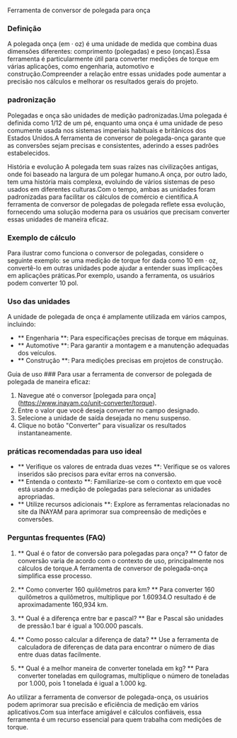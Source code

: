 Ferramenta de conversor de polegada para onça

### Definição
A polegada onça (em · oz) é uma unidade de medida que combina duas dimensões diferentes: comprimento (polegadas) e peso (onças).Essa ferramenta é particularmente útil para converter medições de torque em várias aplicações, como engenharia, automotivo e construção.Compreender a relação entre essas unidades pode aumentar a precisão nos cálculos e melhorar os resultados gerais do projeto.

### padronização
Polegadas e onça são unidades de medição padronizadas.Uma polegada é definida como 1/12 de um pé, enquanto uma onça é uma unidade de peso comumente usada nos sistemas imperiais habituais e britânicos dos Estados Unidos.A ferramenta de conversor de polegada-onça garante que as conversões sejam precisas e consistentes, aderindo a esses padrões estabelecidos.

História e evolução
A polegada tem suas raízes nas civilizações antigas, onde foi baseado na largura de um polegar humano.A onça, por outro lado, tem uma história mais complexa, evoluindo de vários sistemas de peso usados ​​em diferentes culturas.Com o tempo, ambas as unidades foram padronizadas para facilitar os cálculos de comércio e científica.A ferramenta de conversor de polegadas de polegada reflete essa evolução, fornecendo uma solução moderna para os usuários que precisam converter essas unidades de maneira eficaz.

### Exemplo de cálculo
Para ilustrar como funciona o conversor de polegadas, considere o seguinte exemplo: se uma medição de torque for dada como 10 em · oz, convertê-lo em outras unidades pode ajudar a entender suas implicações em aplicações práticas.Por exemplo, usando a ferramenta, os usuários podem converter 10 pol.

### Uso das unidades
A unidade de polegada de onça é amplamente utilizada em vários campos, incluindo:
- ** Engenharia **: Para especificações precisas de torque em máquinas.
- ** Automotive **: Para garantir a montagem e a manutenção adequadas dos veículos.
- ** Construção **: Para medições precisas em projetos de construção.

Guia de uso ###
Para usar a ferramenta de conversor de polegada de polegada de maneira eficaz:
1. Navegue até o conversor [polegada para onça] (https://www.inayam.co/unit-converter/torque).
2. Entre o valor que você deseja converter no campo designado.
3. Selecione a unidade de saída desejada no menu suspenso.
4. Clique no botão "Converter" para visualizar os resultados instantaneamente.

### práticas recomendadas para uso ideal
- ** Verifique os valores de entrada duas vezes **: Verifique se os valores inseridos são precisos para evitar erros na conversão.
- ** Entenda o contexto **: Familiarize-se com o contexto em que você está usando a medição de polegadas para selecionar as unidades apropriadas.
- ** Utilize recursos adicionais **: Explore as ferramentas relacionadas no site da INAYAM para aprimorar sua compreensão de medições e conversões.

### Perguntas frequentes (FAQ)

1. ** Qual é o fator de conversão para polegadas para onça? **
O fator de conversão varia de acordo com o contexto de uso, principalmente nos cálculos de torque.A ferramenta de conversor de polegada-onça simplifica esse processo.

2. ** Como converter 160 quilômetros para km? **
Para converter 160 quilômetros a quilômetros, multiplique por 1.60934.O resultado é de aproximadamente 160,934 km.

3. ** Qual é a diferença entre bar e pascal? **
Bar e Pascal são unidades de pressão.1 bar é igual a 100.000 pascals.

4. ** Como posso calcular a diferença de data? **
Use a ferramenta de calculadora de diferenças de data para encontrar o número de dias entre duas datas facilmente.

5. ** Qual é a melhor maneira de converter tonelada em kg? **
Para converter toneladas em quilogramas, multiplique o número de toneladas por 1.000, pois 1 tonelada é igual a 1.000 kg.

Ao utilizar a ferramenta de conversor de polegada-onça, os usuários podem aprimorar sua precisão e eficiência de medição em vários aplicativos.Com sua interface amigável e cálculos confiáveis, essa ferramenta é um recurso essencial para quem trabalha com medições de torque.